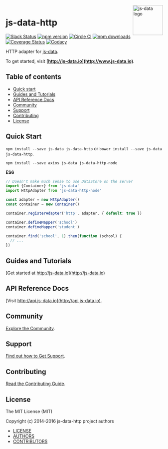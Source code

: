 <img src="https://raw.githubusercontent.com/js-data/js-data/master/js-data.png" alt="js-data logo" title="js-data" align="right" width="96" height="96" />

# js-data-http

[![Slack Status][sl_b]][sl_l]
[![npm version][npm_b]][npm_l]
[![Circle CI][circle_b]][circle_l]
[![npm downloads][dn_b]][dn_l]
[![Coverage Status][cov_b]][cov_l]
[![Codacy][cod_b]][cod_l]

HTTP adapter for [js-data](http://www.js-data.io/).

To get started, visit __[http://js-data.io](http://www.js-data.io)__.

## Table of contents

* [Quick start](#quick-start)
* [Guides and Tutorials](#guides-and-tutorials)
* [API Reference Docs](#api-reference-docs)
* [Community](#community)
* [Support](#support)
* [Contributing](#contributing)
* [License](#license)

## Quick Start
`npm install --save js-data js-data-http` or `bower install --save js-data js-data-http`.

`npm install --save axios js-data js-data-http-node`

__ES6__

```js
// Doesn't make much sense to use DataStore on the server
import {Container} from 'js-data'
import HttpAdapter from 'js-data-http-node'

const adapter = new HttpAdapter()
const container = new Container()

container.registerAdapter('http', adapter, { default: true })

container.defineMapper('school')
container.defineMapper('student')

container.find('school', 1).then(function (school) {
  // ...
})
```

## Guides and Tutorials

[Get started at http://js-data.io](http://js-data.io)

## API Reference Docs

[Visit http://api.js-data.io](http://api.js-data.io).

## Community

[Explore the Community](http://js-data.io/docs/community).

## Support

[Find out how to Get Support](http://js-data.io/docs/support).

## Contributing

[Read the Contributing Guide](http://js-data.io/docs/contributing).

## License

The MIT License (MIT)

Copyright (c) 2014-2016 js-data-http project authors

* [LICENSE](https://github.com/js-data/js-data-http/blob/master/LICENSE)
* [AUTHORS](https://github.com/js-data/js-data-http/blob/master/AUTHORS)
* [CONTRIBUTORS](https://github.com/js-data/js-data-http/blob/master/CONTRIBUTORS)

[sl_b]: http://slack.js-data.io/badge.svg
[sl_l]: http://slack.js-data.io
[so]: http://stackoverflow.com/questions/tagged/jsdata
[npm_b]: https://img.shields.io/npm/v/js-data-http.svg?style=flat
[npm_l]: https://www.npmjs.org/package/js-data-http
[circle_b]: https://img.shields.io/circleci/project/js-data/js-data-http/master.svg?style=flat
[circle_l]: https://circleci.com/gh/js-data/js-data-http/tree/master
[dn_b]: https://img.shields.io/npm/dm/js-data-http.svg?style=flat
[dn_l]: https://www.npmjs.org/package/js-data-http
[cov_b]: https://img.shields.io/coveralls/js-data/js-data-http/master.svg?style=flat
[cov_l]: https://coveralls.io/github/js-data/js-data-http?branch=master
[cod_b]: https://img.shields.io/codacy/3931bbd8d838463297f70640aa78251b.svg
[cod_l]: https://www.codacy.com/app/jasondobry/js-data-http/dashboard